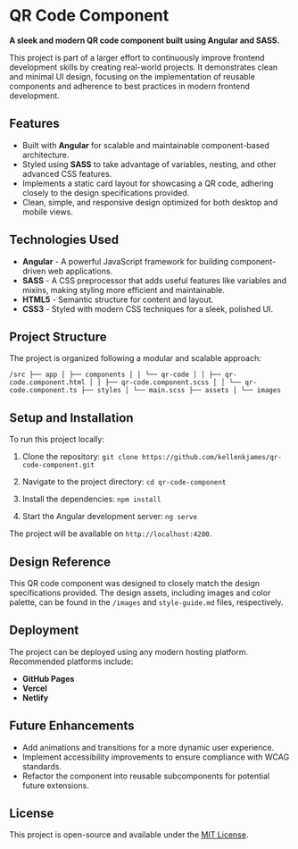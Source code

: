 # QR Code Component

**A sleek and modern QR code component built using Angular and SASS.**

This project is part of a larger effort to continuously improve frontend development skills by creating real-world projects. It demonstrates clean and minimal UI design, focusing on the implementation of reusable components and adherence to best practices in modern frontend development.

## Features

- Built with **Angular** for scalable and maintainable component-based architecture.
- Styled using **SASS** to take advantage of variables, nesting, and other advanced CSS features.
- Implements a static card layout for showcasing a QR code, adhering closely to the design specifications provided.
- Clean, simple, and responsive design optimized for both desktop and mobile views.

## Technologies Used

- **Angular** - A powerful JavaScript framework for building component-driven web applications.
- **SASS** - A CSS preprocessor that adds useful features like variables and mixins, making styling more efficient and maintainable.
- **HTML5** - Semantic structure for content and layout.
- **CSS3** - Styled with modern CSS techniques for a sleek, polished UI.

## Project Structure

The project is organized following a modular and scalable approach:

`/src ├── app │ ├── components │ │ └── qr-code │ │ ├── qr-code.component.html │ │ ├── qr-code.component.scss │ │ └── qr-code.component.ts ├── styles │ └── main.scss ├── assets │ └── images`

## Setup and Installation

To run this project locally:

1. Clone the repository: `git clone https://github.com/kellenkjames/qr-code-component.git`

2. Navigate to the project directory: `cd qr-code-component`

3. Install the dependencies: `npm install`

4. Start the Angular development server: `ng serve`

The project will be available on `http://localhost:4200`.

## Design Reference

This QR code component was designed to closely match the design specifications provided. The design assets, including images and color palette, can be found in the `/images` and `style-guide.md` files, respectively.

## Deployment

The project can be deployed using any modern hosting platform. Recommended platforms include:

- **GitHub Pages**
- **Vercel**
- **Netlify**

## Future Enhancements

- Add animations and transitions for a more dynamic user experience.
- Implement accessibility improvements to ensure compliance with WCAG standards.
- Refactor the component into reusable subcomponents for potential future extensions.

## License

This project is open-source and available under the [MIT License](LICENSE).
